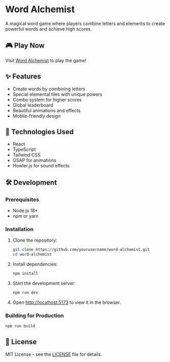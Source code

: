 # Word Alchemist

A magical word game where players combine letters and elements to create powerful words and achieve high scores.

## 🎮 Play Now

Visit [Word Alchemist](https://wordalchemist.com) to play the game!

## ✨ Features

- Create words by combining letters
- Special elemental tiles with unique powers
- Combo system for higher scores
- Global leaderboard
- Beautiful animations and effects
- Mobile-friendly design

## 🚀 Technologies Used

- React
- TypeScript
- Tailwind CSS
- GSAP for animations
- Howler.js for sound effects

## 🛠️ Development

### Prerequisites

- Node.js 18+
- npm or yarn

### Installation

1. Clone the repository:
   ```bash
   git clone https://github.com/yourusername/word-alchemist.git
   cd word-alchemist
   ```

2. Install dependencies:
   ```bash
   npm install
   ```

3. Start the development server:
   ```bash
   npm run dev
   ```

4. Open [http://localhost:5173](http://localhost:5173) to view it in the browser.

### Building for Production

```bash
npm run build
```

## 📝 License

MIT License - see the [LICENSE](LICENSE) file for details.
